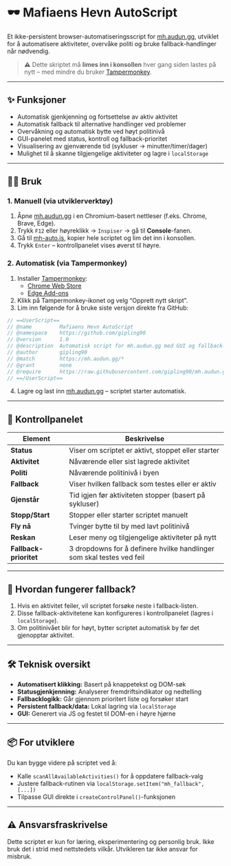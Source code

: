 # 🕶️ Mafiaens Hevn AutoScript

Et ikke-persistent browser-automatiseringsscript for [mh.audun.gg](https://mh.audun.gg), utviklet for å automatisere aktiviteter, overvåke politi og bruke fallback-handlinger når nødvendig.

> ⚠️ Dette skriptet må **limes inn i konsollen** hver gang siden lastes på nytt – med mindre du bruker [Tampermonkey](https://www.tampermonkey.net/).

---

## ✨ Funksjoner

- Automatisk gjenkjenning og fortsettelse av aktiv aktivitet
- Automatisk fallback til alternative handlinger ved problemer
- Overvåkning og automatisk bytte ved høyt politinivå
- GUI-panelet med status, kontroll og fallback-prioritet
- Visualisering av gjenværende tid (sykluser → minutter/timer/dager)
- Mulighet til å skanne tilgjengelige aktiviteter og lagre i `localStorage`

---

## 🧑‍💻 Bruk

### 1. Manuell (via utviklerverktøy)
1. Åpne [mh.audun.gg](https://mh.audun.gg) i en Chromium-basert nettleser (f.eks. Chrome, Brave, Edge).
2. Trykk `F12` eller høyreklikk → `Inspiser` → gå til **Console**-fanen.
3. Gå til [mh-auto.js](https://github.com/gipling90/mh.audun.gg/blob/main/mh-auto.js), kopier hele scriptet og lim det inn i konsollen.
4. Trykk `Enter` – kontrollpanelet vises øverst til høyre.

### 2. Automatisk (via Tampermonkey)
1. Installer [Tampermonkey](https://www.tampermonkey.net/):
   - [Chrome Web Store](https://chrome.google.com/webstore/detail/tampermonkey/dhdgffkkebhmkfjojejmpbldmpobfkfo)
   - [Edge Add-ons](https://microsoftedge.microsoft.com/addons/detail/tampermonkey/dhdgffkkebhmkfjojejmpbldmpobfkfo)
2. Klikk på Tampermonkey-ikonet og velg “Opprett nytt skript”.
3. Lim inn følgende for å bruke siste versjon direkte fra GitHub:

```js
// ==UserScript==
// @name         Mafiaens Hevn AutoScript
// @namespace    https://github.com/gipling90
// @version      1.0
// @description  Automatisk script for mh.audun.gg med GUI og fallback-logikk
// @author       gipling90
// @match        https://mh.audun.gg/*
// @grant        none
// @require      https://raw.githubusercontent.com/gipling90/mh.audun.gg/main/mh-auto.js
// ==/UserScript==
```

4. Lagre og last inn [mh.audun.gg](https://mh.audun.gg) – scriptet starter automatisk.

---

## 🧭 Kontrollpanelet

| Element        | Beskrivelse |
|----------------|-------------|
| **Status**     | Viser om scriptet er aktivt, stoppet eller starter |
| **Aktivitet**  | Nåværende eller sist lagrede aktivitet |
| **Politi**     | Nåværende politinivå i byen |
| **Fallback**   | Viser hvilken fallback som testes eller er aktiv |
| **Gjenstår**   | Tid igjen før aktiviteten stopper (basert på sykluser) |
| **Stopp/Start**| Stopper eller starter scriptet manuelt |
| **Fly nå**     | Tvinger bytte til by med lavt politinivå |
| **Reskan**     | Leser meny og tilgjengelige aktiviteter på nytt |
| **Fallback-prioritet** | 3 dropdowns for å definere hvilke handlinger som skal testes ved feil |

---

## 🧠 Hvordan fungerer fallback?

1. Hvis en aktivitet feiler, vil scriptet forsøke neste i fallback-listen.
2. Disse fallback-aktivitetene kan konfigureres i kontrollpanelet (lagres i `localStorage`).
3. Om politinivået blir for høyt, bytter scriptet automatisk by før det gjenopptar aktivitet.

---

## 🛠 Teknisk oversikt

- **Automatisert klikking:** Basert på knappetekst og DOM-søk
- **Statusgjenkjenning:** Analyserer fremdriftsindikator og nedtelling
- **Fallbacklogikk:** Går gjennom prioritert liste og forsøker start
- **Persistent fallback/data:** Lokal lagring via `localStorage`
- **GUI:** Generert via JS og festet til DOM-en i høyre hjørne

---

## 📦 For utviklere

Du kan bygge videre på scriptet ved å:

- Kalle `scanAllAvailableActivities()` for å oppdatere fallback-valg
- Justere fallback-rutinen via `localStorage.setItem("mh_fallback", [...])`
- Tilpasse GUI direkte i `createControlPanel()`-funksjonen

---

## ⚠️ Ansvarsfraskrivelse

Dette scriptet er kun for læring, eksperimentering og personlig bruk. Ikke bruk det i strid med nettstedets vilkår. Utvikleren tar ikke ansvar for misbruk.

